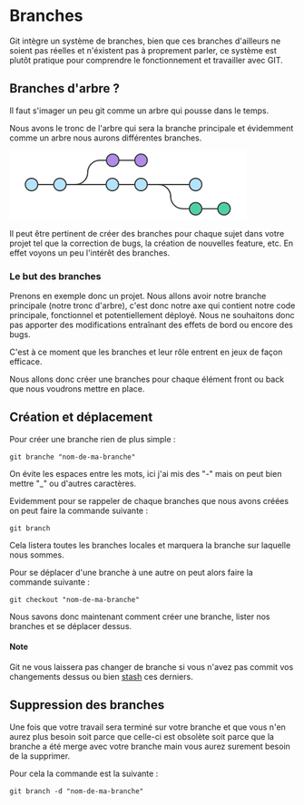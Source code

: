 # Branches

Git intègre un système de branches, bien que ces branches d'ailleurs ne soient pas réelles et n'éxistent pas à proprement parler, 
ce système est plutôt pratique pour comprendre le fonctionnement et travailler avec GIT. 

## Branches d'arbre ? 

Il faut s'imager un peu git comme un arbre qui pousse dans le temps. 

Nous avons le tronc de l'arbre qui sera la branche principale et évidemment comme un arbre nous aurons différentes branches. 

![branches_git](../assets/images/branches/branche_exemple.png)

Il peut être pertinent de créer des branches pour chaque sujet dans votre projet tel que la correction de bugs, la création de nouvelles feature, etc. 
En effet voyons un peu l'intérêt des branches. 

### Le but des branches

Prenons en exemple donc un projet. Nous allons avoir notre branche principale (notre tronc d'arbre), c'est donc notre axe qui contient notre code principale, fonctionnel
et potentiellement déployé. Nous ne souhaitons donc pas apporter des modifications entraînant des effets de bord ou encore des bugs.

C'est à ce moment que les branches et leur rôle entrent en jeux de façon efficace. 

Nous allons donc créer une branches pour chaque élément front ou back que nous voudrons mettre en place. 

## Création et déplacement 

Pour créer une branche rien de plus simple : 

```
git branche "nom-de-ma-branche"
```

On évite les espaces entre les mots, ici j'ai mis des "-" mais on peut bien mettre "_" ou d'autres caractères.

Evidemment pour se rappeler de chaque branches que nous avons créées on peut faire la commande suivante : 

```
git branch
```

Cela listera toutes les branches locales et marquera la branche sur laquelle nous sommes. 

Pour se déplacer d'une branche à une autre on peut alors faire la commande suivante : 
```
git checkout "nom-de-ma-branche"
```

Nous savons donc maintenant comment créer une branche, lister nos branches et se déplacer dessus. 

#### Note

Git ne vous laissera pas changer de branche si vous n'avez pas commit vos changements dessus ou bien [stash](../intermédiaire/Stash.md) ces derniers. 

## Suppression des branches

Une fois que votre travail sera terminé sur votre branche et que vous n'en aurez plus besoin soit parce que celle-ci est obsolète
soit parce que la branche a été merge avec votre branche main vous aurez surement besoin de la supprimer. 

Pour cela la commande est la suivante :

```
git branch -d "nom-de-ma-branche"
```